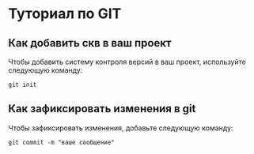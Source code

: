# Туториал по GIT 

## Как добавить скв в ваш проект

Чтобы добавить систему контроля версий в ваш проект, используйте следующую команду:

```
git init

```

## Как зафиксировать изменения в git

Чтобы зафиксировать изменения, добавьте следующую команду:

```
git commit -m "ваше сообщение" 
```